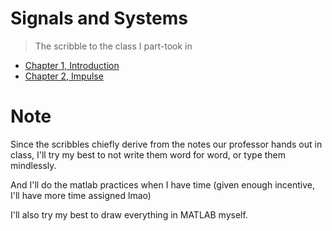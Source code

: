# Signals and Systems
> The scribble to the class I part-took in


- [Chapter 1, Introduction](01-Introduction-ss.md)
- [Chapter 2, Impulse](02-Impulse.md)

# Note
Since the scribbles chiefly derive from the notes our professor hands out in class, I'll try my best to not write them word for word, or type them mindlessly.

And I'll do the matlab practices when I have time (given enough incentive, I'll have more time assigned lmao)

I'll also try my best to draw everything in MATLAB myself.
